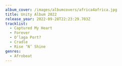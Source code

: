 ```yaml
---
album_cover: /images/albumcovers/africa4africa.jpg
title: Unity Album 2022
release_year: 2022-09-28T22:23:29.703Z
tracklist:
  - Captured My Heart
  - Forever
  - O’laga Port?
  - Cradle
  - Rise ‘N’ Shine
genres:
  - Afrobeat
---
```

